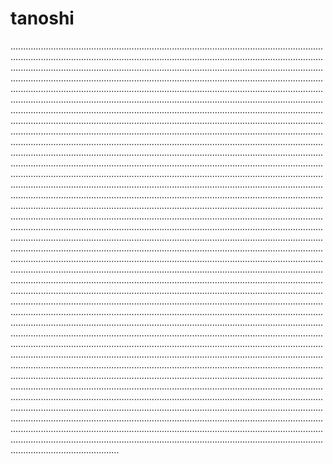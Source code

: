 # tanoshi

...................................................................................................................................................................................................................................................................................................................................................................................................................................................................................................................................................................................................................................................................................................................................................................................................................................................................................................................................................................................................................................................................................................................................................................................................................................................................................................................................................................................................................................................................................................................................................................................................................................................................................................................................................................................................................................................................................................................................................................................................................................................................................................................................................................................................................................................................................................................................................................................................................................................................................................................................................................................................................................................................................................................................................................................................................................................................................................................................................................................................................................................................................................................................................................................................................................................................................................................................................................................................................................................................................................................................................................................................................................................................................................................................................................................................................................................................................................................................................................................................................................................................................................................................................................................................................................................................................................................................................................................................................................................................................................................................................................................................................................................................................................................................................................................................................................................................................................................................................
